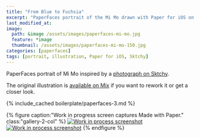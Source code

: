 ```yaml
---
title: "From Blue to Fuchsia"
excerpt: "PaperFaces portrait of the Mi Mo drawn with Paper for iOS on an iPad."
last_modified_at: 
image: 
  path: &image /assets/images/paperfaces-mi-mo.jpg 
  feature: *image
  thumbnail: /assets/images/paperfaces-mi-mo-150.jpg
categories: [paperfaces]
tags: [portrait, illustration, Paper for iOS, Sktchy]
---
```


PaperFaces portrait of Mi Mo inspired by a [photograph on Sktchy](https://sktchy.com/oIkdLC).

The original illustration is [available on Mix](https://mix.fiftythree.com/11098-Michael-Rose/1619293) if you want to rework it or get a closer look.

{% include_cached boilerplate/paperfaces-3.md %}

{% figure caption:"Work in progress screen captures Made with Paper." class:"gallery-2-col" %}
[![Work in process screenshot](/assets/images/paperfaces-mi-mo-process-1-600.jpg)](/assets/images/paperfaces-mi-mo-process-1-lg.jpg) [![Work in process screenshot](/assets/images/paperfaces-mi-mo-process-2-600.jpg)](/assets/images/paperfaces-mi-mo-process-2-lg.jpg)
{% endfigure %}
